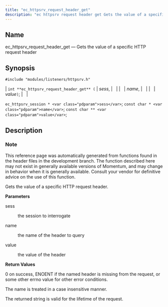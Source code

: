 ```yaml
---
title: "ec_httpsrv_request_header_get"
description: "ec httpsrv request header get Gets the value of a specific HTTP request header int ec httpsrv request header get sess name value ec httpsrv session sess const char name const char value This reference page was automatically generated from functions found in the header files in the development branch..."
---
```


<a name="apis.ec_httpsrv_request_header_get"></a> 
## Name

ec_httpsrv_request_header_get — Gets the value of a specific HTTP request header

## Synopsis

`#include "modules/listeners/httpsrv.h"`

| `int **ec_httpsrv_request_header_get** (` | <var class="pdparam">sess</var>, |   |
|   | <var class="pdparam">name</var>, |   |
|   | <var class="pdparam">value</var>`)`; |   |

`ec_httpsrv_session * <var class="pdparam">sess</var>`;
`const char * <var class="pdparam">name</var>`;
`const char ** <var class="pdparam">value</var>`;<a name="idp52881040"></a> 
## Description

### Note

This reference page was automatically generated from functions found in the header files in the development branch. The function described here may not exist in generally available versions of Momentum, and may change in behavior when it is generally available. Consult your vendor for definitive advice on the use of this function.

Gets the value of a specific HTTP request header.

**<a name="idp52883920"></a> Parameters**

<dl class="variablelist">

<dt>sess</dt>

<dd>

the session to interrogate

</dd>

<dt>name</dt>

<dd>

the name of the header to query

</dd>

<dt>value</dt>

<dd>

the value of the header

</dd>

</dl>

**<a name="idp52890336"></a> Return Values**

0 on success, ENOENT if the named header is missing from the request, or some other errno value for other error conditions.

The name is treated in a case insensitive manner.

The returned string is valid for the lifetime of the request.